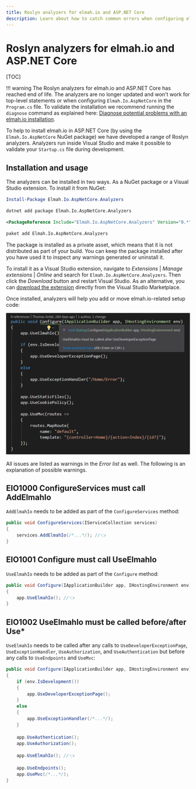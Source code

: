 ```yaml
---
title: Roslyn analyzers for elmah.io and ASP.NET Core
description: Learn about how to catch common errors when configuring elmah.io in ASP.NET Core using our custom Roslyn Analyzers for Visual Studio.
---
```


# Roslyn analyzers for elmah.io and ASP.NET Core

[TOC]

!!! warning
    The Roslyn analyzers for elmah.io and ASP.NET Core has reached end of life. The analyzers are no longer updated and won't work for top-level statements or when configuring `Elmah.Io.AspNetCore` in the `Program.cs` file. To validate the installation we recommend running the `diagnose` command as explained here: [Diagnose potential problems with an elmah.io installation](cli-diagnose.md).

To help to install elmah.io in ASP.NET Core (by using the `Elmah.Io.AspNetCore` NuGet package) we have developed a range of Roslyn analyzers. Analyzers run inside Visual Studio and make it possible to validate your `Startup.cs` file during development.

## Installation and usage

The analyzers can be installed in two ways. As a NuGet package or a Visual Studio extension. To install it from NuGet:

```powershell fct_label="Package Manager"
Install-Package Elmah.Io.AspNetCore.Analyzers
```
```cmd fct_label=".NET CLI"
dotnet add package Elmah.Io.AspNetCore.Analyzers
```
```xml fct_label="PackageReference"
<PackageReference Include="Elmah.Io.AspNetCore.Analyzers" Version="0.*" />
```
```xml fct_label="Paket CLI"
paket add Elmah.Io.AspNetCore.Analyzers
```

The package is installed as a private asset, which means that it is not distributed as part of your build. You can keep the package installed after you have used it to inspect any warnings generated or uninstall it.

To install it as a Visual Studio extension, navigate to *Extensions* | *Manage extensions* | *Online* and search for `Elmah.Io.AspNetCore.Analyzers`. Then click the *Download* button and restart Visual Studio. As an alternative, you can [download the extension](https://marketplace.visualstudio.com/items?itemName=elmahio.elmahioaspnetcoreanalyzers) directly from the Visual Studio Marketplace.

Once installed, analyzers will help you add or move elmah.io-related setup code:

![Roslyn analyzers](images/roslyn-analyzers.png)

All issues are listed as warnings in the *Error list* as well. The following is an explanation of possible warnings.

## EIO1000 ConfigureServices must call AddElmahIo

`AddElmahIo` needs to be added as part of the `ConfigureServices` method:

```csharp
public void ConfigureServices(IServiceCollection services)
{
    services.AddElmahIo(/*...*/); //👈
}
```

## EIO1001 Configure must call UseElmahIo

`UseElmahIo` needs to be added as part of the `Configure` method:

```csharp
public void Configure(IApplicationBuilder app, IHostingEnvironment env)
{
    app.UseElmahIo(); //👈
}
```

## EIO1002 UseElmahIo must be called before/after Use*

`UseElmahIo` needs to be called after any calls to `UseDeveloperExceptionPage`, `UseExceptionHandler`, `UseAuthorization`, and `UseAuthentication` but before any calls to `UseEndpoints` and `UseMvc`:

```csharp
public void Configure(IApplicationBuilder app, IHostingEnvironment env)
{
    if (env.IsDevelopment())
    {
        app.UseDeveloperExceptionPage();
    }
    else
    {
        app.UseExceptionHandler(/*...*/);
    }

    app.UseAuthentication();
    app.UseAuthorization();

    app.UseElmahIo(); //👈

    app.UseEndpoints();
    app.UseMvc(/*...*/);
}
```